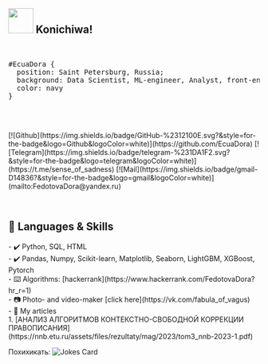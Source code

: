 ## <img src="https://media.giphy.com/media/VgCDAzcKvsR6OM0uWg/giphy.gif" width="50"> Konichiwa!

<br/>
<pre>
#EcuaDora { 
  position: Saint Petersburg, Russia;  
  background: Data Scientist, ML-engineer, Analyst, front-end developer in the past; 
  color: navy 
}
</pre>
<br/>
<br/>

<p>
  [![Github](https://img.shields.io/badge/GitHub-%2312100E.svg?&style=for-the-badge&logo=Github&logoColor=white)](https://github.com/EcuaDora)
  [![Telegram](https://img.shields.io/badge/telegram-%231DA1F2.svg?&style=for-the-badge&logo=telegram&logoColor=white)](https://t.me/sense_of_sadness)
  [![Mail](https://img.shields.io/badge/gmail-D14836?&style=for-the-badge&logo=gmail&logoColor=white)](mailto:FedotovaDora@yandex.ru)
</p>
<br/>

## 🔧 Languages & Skills
<p>
  - ✔️ Python, SQL, HTML
  <br/>
  - ✔️ Pandas, Numpy, Scikit-learn, Matplotlib, Seaborn, LightGBM, XGBoost, Pytorch
  <br/>
  - ⌨️ Algorithms: [hackerrank](https://www.hackerrank.com/FedotovaDora?hr_r=1)
  <br/>
  - 📷 Photo- and video-maker [click here](https://vk.com/fabula_of_vagus)
  <br/>
  - 🌱 My articles  <br/>
  1. [АНАЛИЗ АЛГОРИТМОВ КОНТЕКСТНО-СВОБОДНОЙ КОРРЕКЦИИ ПРАВОПИСАНИЯ](https://nnb.etu.ru/assets/files/rezultaty/mag/2023/tom3_nnb-2023-1.pdf)
  <br/>
</p>

Похихикать:
![Jokes Card](https://readme-jokes.vercel.app/api)
